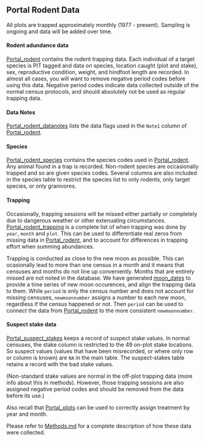 ## Portal Rodent Data

All plots are trapped approximately monthly (1977 - present). Sampling is ongoing and data will be added over time.

#### Rodent adundance data
[Portal_rodent](Portal_rodent.csv) contains the rodent trapping data. Each individual of a target species is PIT tagged and data on species, location caught (plot and stake), sex, reproductive condition, weight, and hindfoot length are recorded.
In almost all cases, you will want to remove negative period codes before using this data. Negative period codes indicate data collected outside of the normal census protocols, and should absolutely not be used as regular trapping data.

#### Data Notes
[Portal_rodent_datanotes](Portal_rodent_datanotes.csv) lists the data flags used in the `Note1` column of [Portal_rodent](Portal_rodent.csv).

#### Species
[Portal_rodent_species](Portal_rodent_species.csv) contains the species codes used in [Portal_rodent](Portal_rodent.csv). Any animal found in a trap is recorded. Non-rodent species are occasionally trapped and so are given species codes. Several columns are also included in the species table to restrict the species list to only rodents, only target species, or only granivores.

#### Trapping
Occasionally, trapping sessions will be missed either partially or completely due to dangerous weather or other extenuating circumstances. [Portal_rodent_trapping](Portal_rodent_trapping.csv) is a complete list of when trapping was done by `year`, `month` and `plot`. This can be used to differentiate real zeros from missing data in [Portal_rodent](Portal_rodent.csv), and to account for differences in trapping effort when summing abundances.

Trapping is conducted as close to the new moon as possible. This can ocasionally lead to more than one census in a month and it means that censuses and months do not line up conveniently. Months that are entirely missed are not noted in the database. We have generated [moon_dates](moon_dates.csv) to provide a time series of new moon occurences, and align the trapping data to them. While `period` is only the census number and does not account for missing censuses, `newmoonnumber` assigns a number to each new moon, regardless if the census happened or not. Then `period` can be used to connect the data from [Portal_rodent](Portal_rodent.csv) to the more consistent `newmoonnumber`.

#### Suspect stake data
[Portal_suspect_stakes](Portal_suspect_stakes.csv) keeps a record of suspect stake values. In normal censuses, the stake column is restricted to the 49 on-plot stake locations. So suspect values (values that have been misrecorded, or where only row or column is known) are `NA` in the main table. The suspect-stakes table retains a record with the bad stake values.

(Non-standard stake values are normal in the off-plot trapping data (more info about this in methods). However, those trapping sessions are also assigned negative period codes and should be removed from the data before its use.)


Also recall that [Portal_plots](../SiteandMethods/Portal_plots.csv) can be used to correctly assign treatment by year and month.

Please refer to [Methods.md](../SiteandMethods/Methods.md) for a complete description of how these data were collected.
